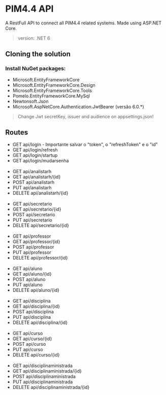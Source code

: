 ﻿# PIM4.4 API
A RestFull API to connect all PIM4.4 related systems. Made using ASP.NET Core.
> version: .NET 6


## Cloning the solution
### Install NuGet packages:
* Microsoft.EntityFrameworkCore
* Microsoft.EntityFrameworkCore.Design
* Microsoft.EntityFrameworkCore.Tools
* Pomelo.EntityFrameworkCore.MySql
* Newtonsoft.Json
* Microsoft.AspNetCore.Authentication.JwtBearer (versão 6.0.*)

> Change Jwt secretKey, issuer and audience on appsettings.json!

## Routes
* GET api/login - Importante salvar o "token", o "refreshToken" e o "id"
* GET api/login/refresh
* GET api/login/startup
* GET api/login/mudarsenha
\
&nbsp;
* GET api/analistarh
* GET api/analistarh/{id}
* POST api/analistarh
* PUT api/analistarh
* DELETE api/analistarh/{id}
\
&nbsp;
* GET api/secretario
* GET api/secretario/{id}
* POST api/secretario
* PUT api/secretario
* DELETE api/secretario/{id}
\
&nbsp;
* GET api/professor
* GET api/professor/{id}
* POST api/professor
* PUT api/professor
* DELETE api/professor/{id}
\
&nbsp;
* GET api/aluno
* GET api/aluno/{id}
* POST api/aluno
* PUT api/aluno
* DELETE api/aluno/{id}
\
&nbsp;
* GET api/disciplina
* GET api/disciplina/{id}
* POST api/disciplina
* PUT api/disciplina
* DELETE api/disciplina/{id}
\
&nbsp;
* GET api/curso
* GET api/curso/{id}
* POST api/curso
* PUT api/curso
* DELETE api/curso/{id}
\
&nbsp;
* GET api/disciplinaministrada
* GET api/disciplinaministrada/{id}
* POST api/disciplinaministrada
* PUT api/disciplinaministrada
* DELETE api/disciplinaministrada/{id}